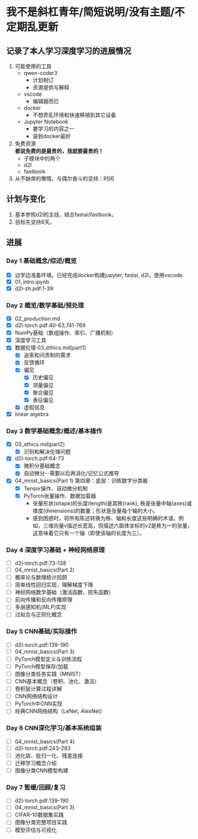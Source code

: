 # 我不是斜杠青年/简短说明/没有主题/不定期乱更新

## 记录了本人学习深度学习的进展情况
1. 可能使用的工具
   - qwen-coder3
     * 计划制订
     * 资源提供与解释
   - vscode
     * 编辑器而已
   - docker
     * 不想弄乱环境和快速移植到其它设备
   - Jupyter Notebook
     * 要学习的内容之一
     * 装到docker最好
2. 免费资源  
   **都说免费的是最贵的，我就要最贵的！**
   - 子模块中的两个
    * d2l
    * fastbook
3. 从不缺席的懒惰，与偶尔奋斗的坚持：时间

## 计划与变化
1. 基本参照d2l的主线，结合fastai/fastbook。
2. 目标先坚持8天。
## 进展
### Day 1 基础概念/综述/概览
- [x] 边学边准备环境。已经完成docker构建jupyter, fastai, d2l，使用vscode.
- [x] 01_intro.ipynb
- [x] d2l-zh.pdf:1-39
### Day 2 概览/数学基础/预处理
- [x] 02_production.md
- [x] d2l-torch.pdf:40-63,741-769
- [x] NumPy基础（数组操作、索引、广播机制）
- [x] 深度学习工具
- [x] 数据伦理 03_ethics.md(part1)
  + [x] 追索和问责制的需求
  + [x] 反馈循环
  + [x] 偏见
    * [x] 历史偏见
    * [x] 测量偏见
    * [x] 聚合偏见
    * [x] 表征偏见
  + [x] 虚假信息
- [x] linear algebra
### Day 3 数学基础概念/概述/基本操作
  - [x] 03_ethics.md(part2)
    + [x] 识别和解决伦理问题
  - [x] d2l-torch.pdf:64-73
    + [X] 微积分基础概念
    + [x] 自动微分--需要以后再消化/记忆公式推导
  - [X] 04_mnist_basics(Part 1) 第四章：底层：训练数字分类器
    + [X] Tensor操作、自动微分机制
    + [X] PyTorch张量操作、数据加载器
      * 张量形状(shape)的长度(length)是其秩(rank), 秩是张量中轴(axes)或维度(dimensions)的数量；形状是张量每个轴的大小。
      * 感到困惑时，将所有陈述转换为秩、轴和长度这些明确的术语。例如，三维向量v描述长宽高，但描述六面体坐标的v2是秩为一的张量，这意味着它只有一个轴（即使该轴的长度为三）。
### Day 4 深度学习基础 + 神经网络原理
  - [ ] d2l-torch.pdf:73-138
  - [ ] 04_mnist_basics(Part 2)
  - [ ] 概率论与数理统计回顾
  - [ ] 简单线性回归实现，理解梯度下降
  - [ ] 神经网络数学基础（激活函数、损失函数）
  - [ ] 前向传播和反向传播原理
  - [ ] 多层感知机(MLP)实现
  - [ ] 过拟合与正则化概念
### Day 5 CNN基础/实际操作
  - [ ] d2l-torch.pdf:139-190
  - [ ] 04_mnist_basics(Part 3)
  - [ ] PyTorch模型定义与训练流程
  - [ ] PyTorch模型保存/加载
  - [ ] 图像分类任务实践（MNIST）
  - [ ] CNN基本概念（卷积、池化、激活）
  - [ ] 卷积层计算过程详解
  - [ ] CNN网络结构设计
  - [ ] PyTorch中CNN实现
  - [ ] 经典CNN网络结构（LeNet, AlexNet）
### Day 6 CNN深化学习/基本系统组装
  - [ ] 04_mnist_basics(Part 4)
  - [ ] d2l-torch.pdf:243-283
  - [ ] 池化层、批归一化、残差连接
  - [ ] 迁移学习概念介绍
  - [ ] 图像分类CNN模型构建
### Day 7 暂缓/回顾/复习
  - [ ] d2l-torch.pdf:139-190
  - [ ] 04_mnist_basics(Part 3)
  - [ ] CIFAR-10数据集实践
  - [ ] 图像分类完整项目实践
  - [ ] 模型评估与可视化
